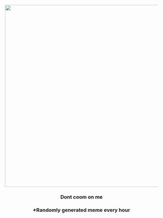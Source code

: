 <p align="center">
        <img src="https://i.redd.it/fhvng4dtpfb91.jpg" width="600" height="600">
        </p>
        <h3 align="center">Dont coom on me</h3>
        <h3 align="center">*Randomly generated meme every hour</h3>
    
